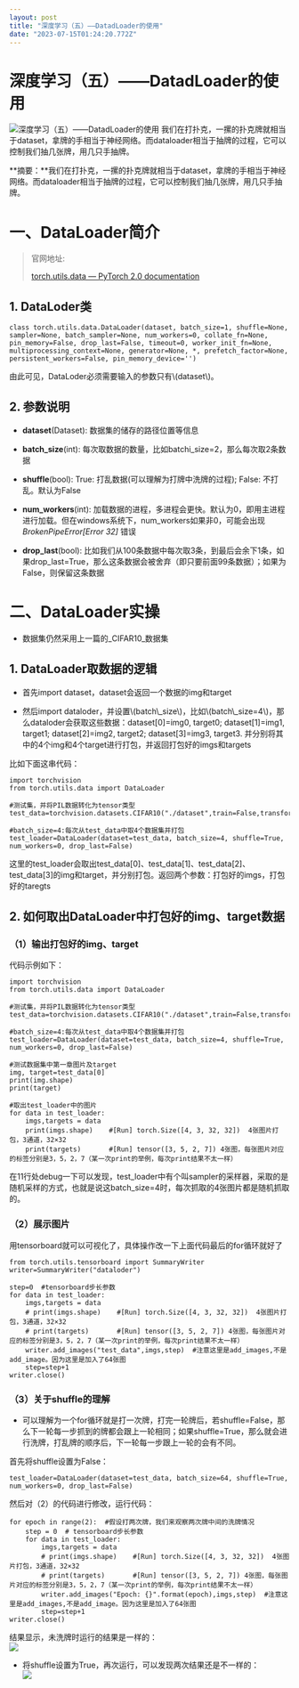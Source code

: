 ```yaml
---
layout: post
title: "深度学习（五）——DatadLoader的使用"
date: "2023-07-15T01:24:20.772Z"
---
```

深度学习（五）——DatadLoader的使用
=======================

![深度学习（五）——DatadLoader的使用](https://img2023.cnblogs.com/blog/2744125/202307/2744125-20230714213343372-286693335.png) 我们在打扑克，一摞的扑克牌就相当于dataset，拿牌的手相当于神经网络。而dataloader相当于抽牌的过程，它可以控制我们抽几张牌，用几只手抽牌。

**摘要：**我们在打扑克，一摞的扑克牌就相当于dataset，拿牌的手相当于神经网络。而dataloader相当于抽牌的过程，它可以控制我们抽几张牌，用几只手抽牌。

一、DataLoader简介
==============

> 官网地址:
> 
> [torch.utils.data — PyTorch 2.0 documentation](https://pytorch.org/docs/stable/data.html?highlight=dataloader#torch.utils.data.DataLoader)

1\. DataLoder类
--------------

    class torch.utils.data.DataLoader(dataset, batch_size=1, shuffle=None, sampler=None, batch_sampler=None, num_workers=0, collate_fn=None, pin_memory=False, drop_last=False, timeout=0, worker_init_fn=None, multiprocessing_context=None, generator=None, *, prefetch_factor=None, persistent_workers=False, pin_memory_device='')
    

由此可见，DataLoder必须需要输入的参数只有\\(dataset\\)。

2\. 参数说明
--------

*   **dataset**(Dataset): 数据集的储存的路径位置等信息
    
*   **batch\_size**(int): 每次取数据的数量，比如batchi\_size=2，那么每次取2条数据
    
*   **shuffle**(bool): True: 打乱数据(可以理解为打牌中洗牌的过程); False: 不打乱。默认为False
    
*   **num\_workers**(int): 加载数据的进程，多进程会更快。默认为0，即用主进程进行加载。但在windows系统下，num\_workers如果非0，可能会出现 _BrokenPipeError\[Error 32\]_ 错误
    
*   **drop\_last**(bool): 比如我们从100条数据中每次取3条，到最后会余下1条，如果drop\_last=True，那么这条数据会被舍弃（即只要前面99条数据）；如果为False，则保留这条数据
    

二、DataLoader实操
==============

*   数据集仍然采用上一篇的_CIFAR10_数据集

1\. DataLoader取数据的逻辑
--------------------

*   首先import dataset，dataset会返回一个数据的img和target
    
*   然后import dataloder，并设置\\(batch\\\_size\\)，比如\\(batch\\\_size=4\\)，那么dataloder会获取这些数据：dataset\[0\]=img0, target0; dataset\[1\]=img1, target1; dataset\[2\]=img2, target2; dataset\[3\]=img3, target3. 并分别将其中的4个img和4个target进行打包，并返回打包好的imgs和targets
    

比如下面这串代码：

    import torchvision
    from torch.utils.data import DataLoader
    
    #测试集，并将PIL数据转化为tensor类型
    test_data=torchvision.datasets.CIFAR10("./dataset",train=False,transform=torchvision.transforms.ToTensor())
    
    #batch_size=4:每次从test_data中取4个数据集并打包
    test_loader=DataLoader(dataset=test_data, batch_size=4, shuffle=True, num_workers=0, drop_last=False)
    

这里的test\_loader会取出test\_data\[0\]、test\_data\[1\]、test\_data\[2\]、test\_data\[3\]的img和target，并分别打包。返回两个参数：打包好的imgs，打包好的taregts

2\. 如何取出DataLoader中打包好的img、target数据
-----------------------------------

### （1）输出打包好的img、target

代码示例如下：

    import torchvision
    from torch.utils.data import DataLoader
    
    #测试集，并将PIL数据转化为tensor类型
    test_data=torchvision.datasets.CIFAR10("./dataset",train=False,transform=torchvision.transforms.ToTensor())
    
    #batch_size=4:每次从test_data中取4个数据集并打包
    test_loader=DataLoader(dataset=test_data, batch_size=4, shuffle=True, num_workers=0, drop_last=False)
    
    #测试数据集中第一章图片及target
    img, target=test_data[0]  
    print(img.shape)
    print(target)
    
    #取出test_loader中的图片
    for data in test_loader:
        imgs,targets = data
        print(imgs.shape)    #[Run] torch.Size([4, 3, 32, 32])  4张图片打包，3通道，32×32
        print(targets)       #[Run] tensor([3, 5, 2, 7]) 4张图，每张图片对应的标签分别是3，5，2，7（某一次print的举例，每次print结果不太一样）
    

在11行处debug一下可以发现，test\_loader中有个叫sampler的采样器，采取的是随机采样的方式，也就是说这batch\_size=4时，每次抓取的4张图片都是随机抓取的。

### （2）展示图片

用tensorboard就可以可视化了，具体操作改一下上面代码最后的for循环就好了

    from torch.utils.tensorboard import SummaryWriter
    writer=SummaryWriter("dataloder")
    
    step=0  #tensorboard步长参数
    for data in test_loader:
        imgs,targets = data
        # print(imgs.shape)    #[Run] torch.Size([4, 3, 32, 32])  4张图片打包，3通道，32×32
        # print(targets)       #[Run] tensor([3, 5, 2, 7]) 4张图，每张图片对应的标签分别是3，5，2，7（某一次print的举例，每次print结果不太一样）
        writer.add_images("test_data",imgs,step)  #注意这里是add_images,不是add_image。因为这里是加入了64张图
        step=step+1
    writer.close()
    

### （3）关于shuffle的理解

*   可以理解为一个for循环就是打一次牌，打完一轮牌后，若shuffle=False，那么下一轮每一步抓到的牌都会跟上一轮相同；如果shuffle=True，那么就会进行洗牌，打乱牌的顺序后，下一轮每一步跟上一轮的会有不同。

首先将shuffle设置为False：

    test_loader=DataLoader(dataset=test_data, batch_size=64, shuffle=True, num_workers=0, drop_last=False)
    

然后对（2）的代码进行修改，运行代码：

    for epoch in range(2):  #假设打两次牌，我们来观察两次牌中间的洗牌情况
        step = 0  # tensorboard步长参数
        for data in test_loader:
            imgs,targets = data
            # print(imgs.shape)    #[Run] torch.Size([4, 3, 32, 32])  4张图片打包，3通道，32×32
            # print(targets)       #[Run] tensor([3, 5, 2, 7]) 4张图，每张图片对应的标签分别是3，5，2，7（某一次print的举例，每次print结果不太一样）
            writer.add_images("Epoch: {}".format(epoch),imgs,step)  #注意这里是add_images,不是add_image。因为这里是加入了64张图
            step=step+1
    writer.close()
    
    

结果显示，未洗牌时运行的结果是一样的：  
![](https://img2023.cnblogs.com/blog/2744125/202307/2744125-20230714212513430-414399851.png)

*   将shuffle设置为True，再次运行，可以发现两次结果还是不一样的：  
    ![](https://img2023.cnblogs.com/blog/2744125/202307/2744125-20230714212523139-146710443.png)